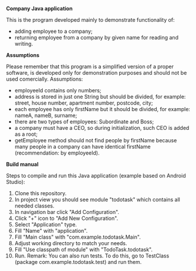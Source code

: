 <b>Company Java application</b><br/>

<p>This is the program developed mainly to demonstrate functionality of:<br/>
  
- adding employee to a company;<br/>
- returning employee from a company by given name for reading and writing.</p>

<b>Assumptions</b><br/>

<p>Please remember that this program is a simplified version of a proper software, is developed only for demonstration purposes and should not be used comercially. Assumptions:</br>

- employeeId contains only numbers;<br/>
- address is stored in just one String but should be divided, for example: street, house number, apartment number, postcode, city;<br/>
- each employee has only firstName but it should be divided, for example: nameA, nameB, surname;<br/>
- there are two types of employees: Subordinate and Boss;
- a company must have a CEO, so during initialization, such CEO is added as a root;
- getEmployee method should not find people by firstName because many people in a company can have identical firstName (recommendation: by employeeId).</p>

<b>Build manual</b>

<p>Steps to compile and run this Java application (example based on Android Studio):<br/>
  
1. Clone this repository.
2. In project view you should see module "todotask" which contains all needed classes.
3. In navigation bar click "Add Configuration".
4. Click "+" icon to "Add New Configuration".
5. Select "Application" type.
6. Fill "Name" with "application".
7. Fill "Main class" with "com.example.todotask.Main".
8. Adjust working directory to match your needs.
9. Fill "Use classpath of module" with "TodoTask.todotask".
10. Run.
Remark: You can also run tests. To do this, go to TestClass (package com.example.todotask.test) and run them.
